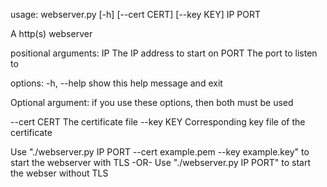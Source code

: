 usage: webserver.py [-h] [--cert CERT] [--key KEY] IP PORT

A http(s) webserver

positional arguments:
  IP           The IP address to start on
  PORT         The port to listen to

options:
  -h, --help   show this help message and exit

Optional argument:
  if you use these options, then both must be used

  --cert CERT  The certificate file
  --key KEY    Corresponding key file of the certificate

Use "./webserver.py IP PORT --cert example.pem --key example.key" to start the webserver with TLS 
  -OR- 
Use "./webserver.py IP PORT" to start the webser without TLS

